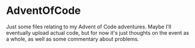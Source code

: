 # AdventOfCode

Just some files relating to my Advent of Code adventures. Maybe I'll eventually upload actual code, but for now it's just thoughts on the event as a whole, as well as some commentary about problems.